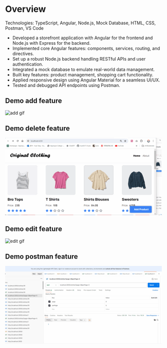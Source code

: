 # Overview

Technologies: TypeScript, Angular, Node.js, Mock Database, HTML, CSS, Postman, VS Code

- Developed a storefront application with Angular for the frontend and Node.js with Express for the backend.
- Implemented core Angular features: components, services, routing, and directives.
- Set up a robust Node.js backend handling RESTful APIs and user authentication.
- Integrated a mock database to emulate real-world data management.
- Built key features: product management, shopping cart functionality.
- Applied responsive design using Angular Material for a seamless UI/UX.
- Tested and debugged API endpoints using Postman.

## Demo add feature

![add gif](gif/add.gif)


## Demo delete feature

![delete gif](gif/delete.gif)

## Demo edit feature

![edit gif](gif/edit.gif)

## Demo postman feature

![postman gif](gif/postmandemo.gif)



